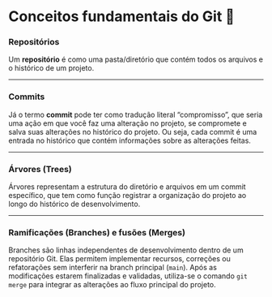 # **Conceitos fundamentais do Git** :book:

### Repositórios

Um **repositório** é como uma pasta/diretório que contém todos os arquivos e o histórico de um projeto.

---

### Commits

Já o termo **commit** pode ter como tradução literal “compromisso”, que seria uma ação em que você faz uma alteração no projeto, se compromete e salva suas alterações no histórico do projeto.
Ou seja, cada commit é uma entrada no histórico que contém informações sobre as alterações feitas.

---

### Árvores (Trees)

Árvores representam a estrutura do diretório e arquivos em um commit específico, que tem como função registrar a organização do projeto ao longo do histórico de desenvolvimento.

---

### Ramificações (Branches) e fusões (Merges)

Branches são linhas independentes de desenvolvimento dentro de um repositório Git. Elas permitem implementar recursos, correções ou refatorações sem interferir na branch principal (`main`). Após as modificações estarem finalizadas e validadas, utiliza-se o comando `git merge` para integrar as alterações ao fluxo principal do projeto.
